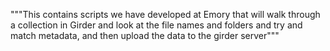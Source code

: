 """This contains scripts we have developed at Emory that will walk through
a collection in Girder and look at the file names and folders and try and
match metadata, and then upload the data to the girder server"""
